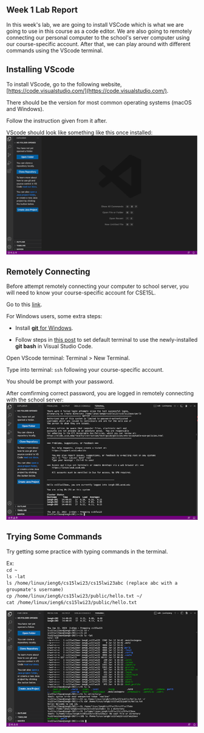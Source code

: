 Week 1 Lab Report
---
In this week's lab, we are going to install VSCode which is what we are going to use in this course as a code editor. 
We are also going to remotely connecting our personal computer to the school's server computer using our course-specific account. 
After that, we can play around with different commands using the VScode terminal.

Installing VScode
---
To install VScode, go to the following website, [https://code.visualstudio.com/](https://code.visualstudio.com/).

There should be the version for most common operating systems (macOS and Windows).

Follow the instruction given from it after.

VScode should look like something like this once installed: <br>
![image](installing_vscode.png)

Remotely Connecting
---
Before attempt remotely connecting your computer to school server, you will need to know your course-specific account for CSE15L.

Go to this [link](https://sdacs.ucsd.edu/~icc/index.php).

For Windows users, some extra steps: 

- Install [**git** for Windows](https://gitforwindows.org/).

- Follow steps in [this post](https://stackoverflow.com/a/50527994) to set default terminal to use the newly-installed **git bash** in Visual Studio Code.

Open VScode terminal: Terminal > New Terminal.

Type into terminal: `ssh` following your course-specific account.

You should be prompt with your password.

After comfirming correct password, you are logged in remotely connecting with the school server: <br>
![image](remotely_connecting.png)

Trying Some Commands
---
Try getting some practice with typing commands in the terminal. 

Ex: <br>
`cd ~` <br>
`ls -lat` <br>
`ls /home/linux/ieng6/cs15lwi23/cs15lwi23abc (replace abc with a groupmate's username)` <br>
`cp /home/linux/ieng6/cs15lwi23/public/hello.txt ~/` <br>
`cat /home/linux/ieng6/cs15lwi23/public/hello.txt`

![image](trying_some_commands.png)
